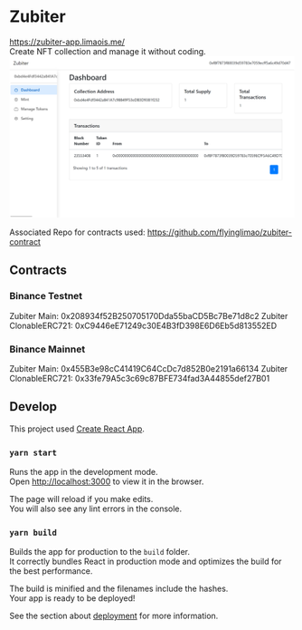 # Zubiter
https://zubiter-app.limaois.me/  
Create NFT collection and manage it without coding.
![Screenshot](./screenshot.png)

Associated Repo for contracts used: https://github.com/flyinglimao/zubiter-contract

## Contracts
### Binance Testnet
Zubiter Main: 0x208934f52B250705170Dda55baCD5Bc7Be71d8c2
Zubiter ClonableERC721: 0xC9446eE71249c30E4B3fD398E6D6Eb5d813552ED

### Binance Mainnet
Zubiter Main: 0x455B3e98cC41419C64CcDc7d852B0e2191a66134
Zubiter ClonableERC721: 0x33fe79A5c3c69c87BFE734fad3A44855def27B01
## Develop
This project used [Create React App](https://github.com/facebook/create-react-app).  

### `yarn start`

Runs the app in the development mode.\
Open [http://localhost:3000](http://localhost:3000) to view it in the browser.

The page will reload if you make edits.\
You will also see any lint errors in the console.
### `yarn build`

Builds the app for production to the `build` folder.\
It correctly bundles React in production mode and optimizes the build for the best performance.

The build is minified and the filenames include the hashes.\
Your app is ready to be deployed!

See the section about [deployment](https://facebook.github.io/create-react-app/docs/deployment) for more information.
